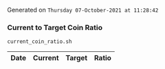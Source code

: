 Generated on `Thursday 07-October-2021 at 11:28:42`

### Current to Target Coin Ratio
`current_coin_ratio.sh`

Date|Current|Target|Ratio
---|---|---|---
